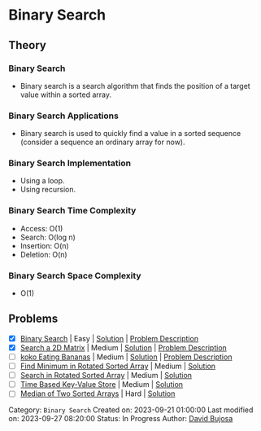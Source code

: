 # Binary Search

## Theory

### Binary Search

- Binary search is a search algorithm that finds the position of a target value within a sorted array.

### Binary Search Applications

- Binary search is used to quickly find a value in a sorted sequence (consider a sequence an ordinary array for now).

### Binary Search Implementation

- Using a loop.
- Using recursion.

### Binary Search Time Complexity

- Access: O(1)
- Search: O(log n)
- Insertion: O(n)
- Deletion: O(n)

### Binary Search Space Complexity

- O(1)

## Problems

- [x] [Binary Search](https://leetcode.com/problems/binary-search/) | Easy | [Solution](../../../src/easy/binary_search.rs) | [Problem Description](../../../src/easy/readme.md#704-binary-search)
- [x] [Search a 2D Matrix](https://leetcode.com/problems/search-a-2d-matrix/) | Medium | [Solution](../../../src/medium/search_a_2d_matrix.rs) | [Problem Description](../../../src/medium/readme.md#74-search-a-2d-matrix)
- [ ] [koko Eating Bananas](https://leetcode.com/problems/koko-eating-bananas/) | Medium | [Solution](../../../src/medium/koko_eating_bananas.rs) | [Problem Description](../../../src/medium/readme.md#875-koko-eating-bananas)
- [ ] [Find Minimum in Rotated Sorted Array](https://leetcode.com/problems/find-minimum-in-rotated-sorted-array/) | Medium | [Solution](../../../src/medium/find_minimum_in_rotated_sorted_array.rs)
- [ ] [Search in Rotated Sorted Array](https://leetcode.com/problems/search-in-rotated-sorted-array/) | Medium | [Solution](../../../src/medium/search_in_rotated_sorted_array.rs)
- [ ] [Time Based Key-Value Store](https://leetcode.com/problems/time-based-key-value-store/) | Medium | [Solution](../../../src/medium/time_based_key_value_store.rs)
- [ ] [Median of Two Sorted Arrays](https://leetcode.com/problems/median-of-two-sorted-arrays/) | Hard | [Solution](../../../src/hard/median_of_two_sorted_arrays.rs)

Category: `Binary Search`
Created on: 2023-09-21 01:00:00
Last modified on: 2023-09-27 08:20:00
Status: In Progress
Author: [David Bujosa](https://github.com/bujosa)

